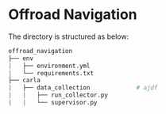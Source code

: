 # Offroad Navigation
The directory is structured as below:
```py
offroad_navigation
├── env
|   ├── environment.yml
|   └── requirements.txt
├── carla
|   ├── data_collection             # ajdf
|   |   ├── run_collector.py
|   |   └── supervisor.py
``` 